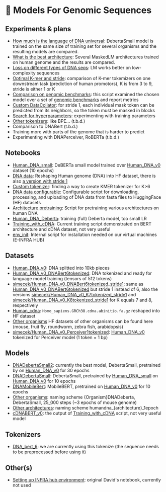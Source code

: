 # 🤗 Models For Genomic Sequences

## Experiments & plans

* [How much is the language of DNA universal](experiments/organisms/Results_organisms.ipynb): DebertaSmall model is trained on the same size of training set for several organisms and the resulting models are compared. 
* [What is the  best architecture](experiments/architectures/Results_architectures.ipynb): Several MaskedLM architectures trained on human genome and the results are compared.
* [Loss on different types of DNA seqs](experiments/low_complexity_seq_loss/): LM works better on low-complexity sequences
* [Optimal K-mer and stride](experiments/kmer_tokenization/): comparison of K-mer tokemizers on one downstream task (prediction of human promotors), K is from 3 to 9, stride is either 1 or K
* [Comparison on genomic benchmarks](experiments/genomic_benchmarks/): this script examined the chosen model over a set of [genomic benchmarks](https://github.com/ML-Bioinfo-CEITEC/genomic_benchmarks) and report metrics
* [Custom DataCollator](experiments/custom_masking/): for stride 1, each individual mask token can be predicted from its neighbors, so the token must be masked in blocks 
* [Search for hyperparameters](experiments/hyperparam_opt/): experimenting with training parameters 
* [Other tokenizers](): like BPE... (t.b.d.)
* Comparison to DNABert (t.b.d.)
* Training more with parts of the genome that is harder to predict
* Experimenting with DNAPerceiver, RoBERTa (t.b.d.)


## Notebooks

* [Human_DNA_small](models/Human_DNA_small.ipynb): DeBERTa small model trained over [Human_DNA_v0](https://huggingface.co/datasets/simecek/Human_DNA_v0) dataset (10 epochs)
* [DNA data](data/DNA_data.ipynb): Reshaping Human genome (DNA) into HF dataset, there is also [a version with stride 1](data/DNA_data2.ipynb)
* [Custom tokenizer](experiments/kmer_tokenization/Custom_Tokenizer.ipynb): finding a way to create KMER tokenizer for K>6 
* [DNA data configurable](experiments/organisms/DNA_data_configurable.ipynb): Configurable script for downloading, processing, and uploading of DNA data from fasta files to HuggingFace (HF) datasets
* [Architecture pretraining](experiments/architectures/architecture_pretraining.ipynb): Script for pretraining various architectures on human DNA
* [Human_DNA_Deberta](experiments/architectures/Human_DNA_Deberta.ipynb): training (full) Deberta model, too small LR
* [Training_with_cDNA](models/Training_with_cDNA.ipynb): Current training script demonstrated on BERT architecture and cDNA dataset, not very useful
* [env_init](env_init.ipynb): Internal script for installation needed on our virtual machines (E-INFRA HUB)


## Datasets

*   [Human_DNA_v0](https://huggingface.co/datasets/simecek/Human_DNA_v0): DNA splitted into 10kb pieces
*   [Human_DNA_v0_DNABert6tokenized](https://huggingface.co/datasets/simecek/Human_DNA_v0_DNABert6tokenized): DNA tokenized and ready for language model training (tensors of 512 tokens)
*   [simecek/Human_DNA_v0_DNABert6tokenized_stride1](https://huggingface.co/datasets/simecek/Human_DNA_v0_DNABert6tokenized_stride1): same as [Human_DNA_v0_DNABert6tokenized](https://huggingface.co/datasets/simecek/Human_DNA_v0_DNABert6tokenized) but stride 1 instead of 6, also the versions [simecek/Human_DNA_v0_K7tokenized_stride1](https://huggingface.co/datasets/simecek/Human_DNA_v0_K7tokenized_stride1) and [simecek/Human_DNA_v0_K8tokenized_stride1](https://huggingface.co/datasets/simecek/Human_DNA_v0_K8tokenized_stride1) for K equals 7 and 8, respectively
*   [Human_cdna](https://huggingface.co/datasets/Vlasta/human_cdna): `Homo_sapiens.GRCh38.cdna.abinitio.fa.gz` reshaped into HF dataset 
*   [Other organisms](https://huggingface.co/davidcechak) HF datasets of other organisms can be found here (mouse, fruit fly, roundworm, zebra fish, arabidopsis)
* [simecek/Human_DNA_v0_Perceiver1tokenized](https://huggingface.co/datasets/simecek/Human_DNA_v0_Perceiver1tokenized): [Human_DNA_v0](https://huggingface.co/datasets/simecek/Human_DNA_v0) tokenized for Perceiver model (1 token = 1 bp)

## Models

* [DNADebertaSmall2](https://huggingface.co/simecek/DNADeberta2): currently the best model, DebertaSmall, pretrained by on [Human_DNA_v0](https://huggingface.co/datasets/simecek/Human_DNA_v0) for 30 epochs
* [DNADebertaSmall](https://huggingface.co/simecek/DNADebertaSmall): DebertaSmall, pretrained by [Human_DNA_small](Human_DNA_small.ipynb) on [Human_DNA_v0](https://huggingface.co/datasets/simecek/Human_DNA_v0) for 10 epochs
* [DNAMobileBert](https://huggingface.co/simecek/DNAMobileBert): MobileBERT, pretrained on [Human_DNA_v0](https://huggingface.co/datasets/simecek/Human_DNA_v0) for 10 epochs
* [Other organisms](https://huggingface.co/simecek): naming scheme {Organism}DNADeberta, DebertaSmall, 25_000 steps (~3 epochs of mouse genome)
* [Other architectures](https://huggingface.co/simecek): naming scheme humandna_{architecture}_1epoch
* [cDNABERT_v0](https://huggingface.co/simecek/cDNABERT_v0): the output of [Training_with_cDNA](models/Training_with_cDNA.ipynb) script, not very useful model

## Tokenizers

* [DNA_bert_6](https://huggingface.co/armheb/DNA_bert_6): we are currently using this tokenize (the sequence needs to be preprocessed before using it)

## Other(s)

* [Setting up INFRA hub environment](env_init.ipynb): original David's notebook, currently not used

